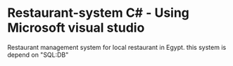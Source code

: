 # Restaurant-system C# - Using Microsoft visual studio 
   Restaurant management system for local restaurant in Egypt.
   this system is depend on "SQL:DB"
